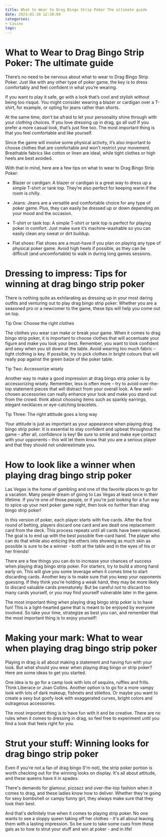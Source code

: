 ```yaml
---
title: What to Wear to Drag Bingo Strip Poker The ultimate guide
date: 2023-01-28 12:30:09
categories:
- Casino
tags:
---
```



#  What to Wear to Drag Bingo Strip Poker: The ultimate guide

There’s no need to be nervous about what to wear to Drag Bingo Strip Poker. Just like with any other type of poker game, the key is to dress comfortably and feel confident in what you’re wearing.

If you want to play it safe, go with a look that’s cool and stylish without being too risqué. You might consider wearing a blazer or cardigan over a T-shirt, for example, or opting for jeans rather than shorts.

At the same time, don’t be afraid to let your personality shine through with your clothing choices. If you love dressing up in drag, go all out! If you prefer a more casual look, that’s just fine too. The most important thing is that you feel comfortable and like yourself.

Since the game will involve some physical activity, it’s also important to choose clothes that are comfortable and won’t restrict your movement. Breathable fabrics like cotton or linen are ideal, while tight clothes or high heels are best avoided.

With that in mind, here are a few tips on what to wear to Drag Bingo Strip Poker:

* Blazer or cardigan: A blazer or cardigan is a great way to dress up a simple T-shirt or tank top. They’re also perfect for keeping warm if the room is chilly.

* Jeans: Jeans are a versatile and comfortable choice for any type of poker game. Plus, they can easily be dressed up or down depending on your mood and the occasion.

* T-shirt or tank top: A simple T-shirt or tank top is perfect for playing poker in comfort. Just make sure it’s machine-washable so you can easily clean any sweat or dirt buildup.

* Flat shoes: Flat shoes are a must-have if you plan on playing any type of physical poker game. Avoid high heels if possible, as they can be difficult (and uncomfortable) to walk in during long games sessions.

#  Dressing to impress: Tips for winning at drag bingo strip poker

There is nothing quite as exhilarating as dressing up in your most daring outfits and venturing out to play drag bingo strip poker. Whether you are a seasoned pro or a newcomer to the game, these tips will help you come out on top.

Tip One: Choose the right clothes

The clothes you wear can make or break your game. When it comes to drag bingo strip poker, it is important to choose clothes that will accentuate your figure and make you look your best. Remember, you want to look confident and sexy when you sit down at the table. Avoid wearing too much fabric – tight clothing is key. If possible, try to pick clothes in bright colours that will really pop against the green baize of the poker table.

Tip Two: Accessorize wisely

Another way to make a good impression at drag bingo strip poker is by accessorizing wisely. Remember, less is often more – try to avoid over-the-top statement pieces that will distract from your overall look. A few well-chosen accessories can really enhance your look and make you stand out from the crowd. think about choosing items such as sparkly earrings, elegant necklaces or eye-catching bracelets.

Tip Three: The right attitude goes a long way

Your attitude is just as important as your appearance when playing drag bingo strip poker. It is essential to stay confident and upbeat throughout the game – after all, confidence is key! Be sure to smile and make eye contact with your opponents – this will let them know that you are a serious player and that they should not underestimate you.

#  How to look like a winner when playing drag bingo strip poker

Las Vegas is the home of gambling and one of the favorite places to go for a vacation. Many people dream of going to Las Vegas at least once in their lifetime. If you're one of those people, or if you're just looking for a fun way to spice up your next poker game night, then look no further than drag bingo strip poker!

In this version of poker, each player starts with five cards. After the first round of betting, players discard one card and are dealt one replacement card from the deck. This process repeats until all cards have been replaced. The goal is to end up with the best possible five-card hand. The player who can do that while also enticing the others into showing as much skin as possible is sure to be a winner - both at the table and in the eyes of his or her friends!

There are a few things you can do to increase your chances of success when playing drag bingo strip poker. For starters, try to build a strong hand early on. This will give you some leverage when it comes time to start discarding cards. Another key is to make sure that you keep your opponents guessing. If they think you're holding a weak hand, they may be more likely to discard valuable cards prematurely. But be careful not to discard too many cards yourself, or you may find yourself vulnerable later in the game.

The most important thing when playing drag bingo strip poker is to have fun! This is a light-hearted game that is meant to be enjoyed by everyone involved. So take your time, strategize as best you can, and remember that the most important thing is to enjoy yourself!

#  Making your mark: What to wear when playing drag bingo strip poker

Playing in drag is all about making a statement and having fun with your look. But what should you wear when playing drag bingo or strip poker? Here are some ideas to get you started.

One idea is to go for a camp look with lots of sequins, ruffles and frills. Think Liberace or Joan Collins. Another option is to go for a more vampy look with lots of dark makeup, fishnets and stilettos. Or maybe you want to create a sexy but goofy look with exaggerated curves, bright colors and outrageous accessories.

The most important thing is to have fun with it and be creative. There are no rules when it comes to dressing in drag, so feel free to experiment until you find a look that feels right for you.

#  Strut your stuff: Winning looks for drag bingo strip poker

Even if you're not a fan of drag bingo (I'm not), the strip poker portion is worth checking out for the winning looks on display. It's all about attitude, and these queens have it in spades.

There's demands for glamour, pizzazz and over-the-top fashion when it comes to drag, and these ladies know how to deliver. Whether they're going for sexy bombshell or campy funny girl, they always make sure that they look their best.

And that's definitely true when it comes to playing strip poker. No one wants to see a sloppy queen taking off her clothes - it's all about leaving them with a lasting impression. So be sure to take some cues from these gals as to how to strut your stuff and win at poker - and in life!